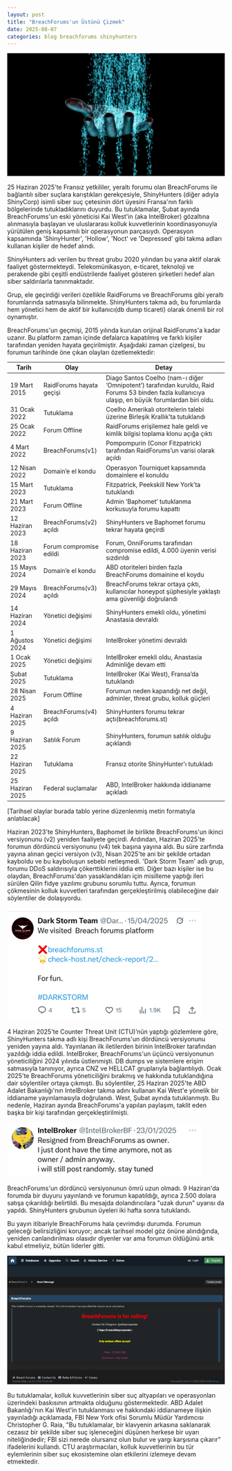 ```yaml
---
layout: post
title: "BreachForums'un Üstünü Çizmek"
date: 2025-08-07
categories: blog breachforums shinyhunters
---
```



![Üstünü Çiz](/images/hand-sifting-data.jpg)

25 Haziran 2025'te Fransız yetkililer, yeraltı forumu olan BreachForums ile bağlantılı siber suçlara karıştıkları gerekçesiyle, ShinyHunters (diğer adıyla ShinyCorp) isimli siber suç çetesinin dört üyesini Fransa'nın farklı bölgelerinde tutukladıklarını duyurdu. Bu tutuklamalar, Şubat ayında BreachForums'un eski yöneticisi Kai West'in (aka IntelBroker) gözaltına alınmasıyla başlayan ve uluslararası kolluk kuvvetlerinin koordinasyonuyla yürütülen geniş kapsamılı bir operasyonun parçasıydı. Operasyon kapsamında 'ShinyHunter', 'Hollow', 'Noct' ve 'Depressed' gibi takma adları kullanan kişiler de hedef alındı.

ShinyHunters adı verilen bu threat grubu 2020 yılından bu yana aktif olarak faaliyet göstermekteydi. Telekomünikasyon, e-ticaret, teknoloji ve perakende gibi çeşitli endüstrilerde faaliyet gösteren şirketleri hedef alan siber saldırılarla tanınmaktadır. 

Grup, ele geçirdiği verileri özellikle RaidForums ve BreachForums gibi yeraltı forumlarında satmasıyla bilinmekte. ShinyHunters takma adı, bu forumlarda hem yönetici hem de aktif bir kullanıcı(db dump ticareti) olarak önemli bir rol oynamıştır.

BreachForums'un geçmişi, 2015 yılında kurulan orijinal RaidForums'a kadar uzanır. Bu platform zaman içinde defalarca kapatılmış ve farklı kişiler tarafından yeniden hayata geçirilmiştir. Aşağıdaki zaman çizelgesi, bu forumun tarihinde öne çıkan olayları özetlemektedir:

| **Tarih**         | **Olay**                     | **Detay**                                                                 |
|------------------|------------------------------|---------------------------------------------------------------------------|
| 19 Mart 2015     | RaidForums hayata geçişi     | Diago Santos Coelho (nam-ı diğer ‘Omnipotent’) tarafından kuruldu, Raid Forums 53 binden fazla kullanıcıya ulaşıp, en büyük forumlardan biri oldu.                                                           |
| 31 Ocak 2022     | Tutuklama                    | Coelho Amerikalı otoritelerin talebi üzerine Birleşik Krallık’ta tutuklandı                             |
| 25 Ocak 2022     | Forum Offline                | RaidForums erişilemez hale geldi ve kimlik bilgisi toplama klonu açığa çıktı
| 4 Mart 2022      | BreachForums(v1)             | Pompompurin (Conor Fitzpatrick) tarafından RaidForums’un varisi olarak açıldı |
| 12 Nisan 2022    | Domain’e el kondu            | Operasyon Tourniquet kapsamında domainlere el konuldu                         |
| 15 Mart 2023     | Tutuklama                    | Fitzpatrick, Peekskill New York’ta tutuklandı                             |
| 21 Mart 2023     | Forum Offline                | Admin ‘Baphomet’ tutuklanma korkusuyla forumu kapattı                             |
| 12 Haziran 2023  | BreachForums(v2) açıldı      | ShinyHunters ve Baphomet forumu tekrar hayata geçirdi                     |
| 18 Haziran 2023  | Forum compromise edildi      | Forum, OnniForums tarafından compromise edildi, 4.000 üyenin verisi sızdırıldı  |
| 15 Mayıs 2024    | Domain’e el kondu            | ABD otoriteleri birden fazla BreachForums domainine el koydu                             |
| 29 Mayıs 2024    | BreachForums(v3) açıldı      | BreachForums tekrar ortaya çıktı, kullanıcılar honeypot şüphesiyle yaklaştı ama güvenliği doğrulandı             |
| 14 Haziran 2024  | Yönetici değişimi            | ShinyHunters emekli oldu, yönetimi Anastasia devraldı                    |
| 1 Ağustos 2024   | Yönetici değişimi            | IntelBroker yönetimi devraldı                                            |
| 1 Ocak 2025      | Yönetici değişimi            | IntelBroker emekli oldu, Anastasia Adminliğe devam etti                            |
| Şubat 2025       | Tutuklama                    | IntelBroker (Kai West), Fransa’da tutuklandı                              |
| 28 Nisan 2025    | Forum Offline                | Forumun neden kapandığı net değil, adminler, threat grubu, kolluk güçleri                                            |
| 4 Haziran 2025   | BreachForums(v4) açıldı      | ShinyHunters forumu tekrar açtı(breachforums.st)                                         |
| 9 Haziran 2025   | Satılık Forum                | ShinyHunters, forumun satılık olduğu açıklandı                                         |
| 22 Haziran 2025  | Tutuklama                    | Fransız otorite ShinyHunter'ı tutukladı                                  |
| 25 Haziran 2025  | Federal suçlamalar           | ABD, IntelBroker hakkında iddianame açıkladı                              |



[Tarihsel olaylar burada tablo yerine düzenlenmiş metin formatıyla anlatılacak]

Haziran 2023'te ShinyHunters, Baphomet ile birlikte BreachForums'un ikinci versiyonunu (v2) yeniden faaliyete geçirdi. Ardından, Haziran 2025'te forumun dördüncü versiyonunu (v4) tek başına yayına aldı. Bu süre zarfında yayına alınan geçici versiyon (v3), Nisan 2025'te ani bir şekilde ortadan kayboldu ve bu kayboluşun sebebi netleşmedi. 'Dark Storm Team' adlı grup, forumu DDoS saldırısıyla çökerttiklerini iddia etti. Diğer bazı kişiler ise bu olaydan, BreachForums'dan yasaklandıkları için misilleme yaptığı ileri sürülen Qilin fidye yazılımı grubunu sorumlu tuttu. Ayrıca, forumun çökmesinin kolluk kuvvetleri tarafından gerçekleştirilmiş olabileceğine dair söylentiler de dolaşıyordu.

<img src="/images/BreachForums2506-fig1.png-3.webp" alt="Dark Storm" width="450">

4 Haziran 2025'te Counter Threat Unit (CTU)’nün yaptığı gözlemlere göre, ShinyHunters takma adlı kişi BreachForums'un dördüncü versiyonunu yeniden yayına aldı. Yayınlanan ilk iletilerden birinin IntelBroker tarafından yazıldığı iddia edildi. IntelBroker, BreachForums'un üçüncü versiyonunun yöneticiliğini 2024 yılında üstlenmişti. DB dumps ve sistemlere erişim satmasıyla tanınıyor, ayrıca CNZ ve HELLCAT gruplarıyla bağlantılıydı. Ocak 2025'te BreachForums yöneticiliğini bırakmış ve hakkında tutuklandığına dair söylentiler ortaya çıkmıştı. Bu söylentiler, 25 Haziran 2025'te ABD Adalet Bakanlığı'nın IntelBroker takma adını kullanan Kai West'e yönelik bir iddianame yayınlamasıyla doğrulandı. West, Şubat ayında tutuklanmıştı. Bu nedenle, Haziran ayında BreachForums'a yapılan paylaşım, taklit eden başka bir kişi tarafından gerçekleştirilmişti.

<img src="/images/BreachForums2506-fig2.png" alt="IntelBroker" width="450">

BreachForums'un dördüncü versiyonunun ömrü uzun olmadı. 9 Haziran'da forumda bir duyuru yayınlandı ve forumun kapatıldığı, ayrıca 2.500 dolara satışa çıkarıldığı belirtildi. Bu mesajda dolandırıcılara "uzak durun" uyarısı da yapıldı. ShinyHunters grubunun üyeleri iki hafta sonra tutuklandı.

Bu yayın itibariyle BreachForums hala çevrimdışı durumda. Forumun geleceği belirsizliğini koruyor; ancak tarihsel model göz önüne alındığında, yeniden canlandırılması olasıdır diyenler var ama forumun öldüğünü artık kabul etmeliyiz, bütün liderler gitti.

![Sold out](/images/BreachForums2506-fig3.png.webp)

Bu tutuklamalar, kolluk kuvvetlerinin siber suç altyapıları ve operasyonları üzerindeki baskısının artmakta olduğunu göstermektedir. ABD Adalet Bakanlığı'nın Kai West'in tutuklanması ve hakkındaki iddianameye ilişkin yayınladığı açıklamada, FBI New York ofisi Sorumlu Müdür Yardımcısı Christopher G. Raia, "Bu tutuklamalar, bir klavyenin arkasına saklanarak cezasız bir şekilde siber suç işleneceğini düşünen herkese bir uyarı niteliğindedir; FBI sizi nerede olursanız olun bulur ve yargı karşısına çıkarır" ifadelerini kullandı. CTU araştırmacıları, kolluk kuvvetlerinin bu tür eylemlerinin siber suç ekosistemine olan etkilerini izlemeye devam etmektedir.

